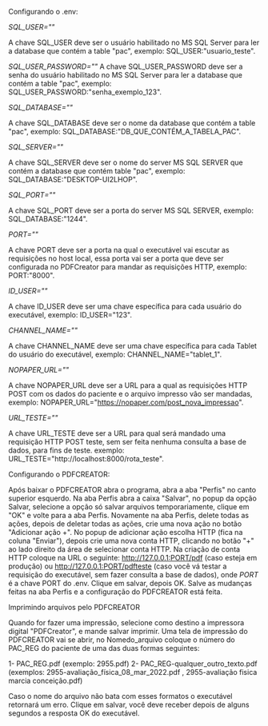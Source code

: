 Configurando o .env:

*SQL_USER=""*

A chave SQL_USER deve ser o usuário habilitado no MS SQL Server para ler a database que contém a table "pac", exemplo: SQL_USER:"usuario_teste".

*SQL_USER_PASSWORD=""*
A chave SQL_USER_PASSWORD deve ser a senha do usuário habilitado no MS SQL Server para ler a database que contém a table "pac", exemplo: SQL_USER_PASSWORD:"senha_exemplo_123".

*SQL_DATABASE=""*

A chave SQL_DATABASE deve ser o nome da database que contém a table "pac", exemplo: SQL_DATABASE:"DB_QUE_CONTÉM_A_TABELA_PAC".

*SQL_SERVER=""*

A chave SQL_SERVER deve ser o nome do server MS SQL SERVER que contém a database que contém table "pac", exemplo: SQL_DATABASE:"DESKTOP-UI2LHOP".

*SQL_PORT=""*

A chave SQL_PORT deve ser a porta do server MS SQL SERVER, exemplo: SQL_DATABASE:"1244".

*PORT=""*

A chave PORT deve ser a porta na qual o executável vai escutar as requisições no host local, essa porta vai ser a porta que deve ser configurada no PDFCreator para mandar as requisições HTTP, exemplo: PORT:"8000".

*ID_USER=""*

A chave ID_USER deve ser uma chave específica para cada usuário do executável, exemplo: ID_USER="123".

*CHANNEL_NAME=""*

A chave CHANNEL_NAME deve ser uma chave específica para cada Tablet do usuário do executável, exemplo: CHANNEL_NAME="tablet_1".

*NOPAPER_URL=""*

A chave NOPAPER_URL deve ser a URL para a qual as requisições HTTP POST com os dados do paciente e o arquivo impresso vâo ser mandadas, exemplo: NOPAPER_URL="https://nopaper.com/post_nova_impressao".

*URL_TESTE=""*

A chave URL_TESTE deve ser a URL para qual será mandado uma requisição HTTP POST teste, sem ser feita nenhuma consulta a base de dados, para fins de teste. exemplo: URL_TESTE="http://localhost:8000/rota_teste".




Configurando o PDFCREATOR:

Após baixar o PDFCREATOR abra o programa, abra a aba "Perfis" no canto superior esquerdo.
Na aba Perfis abra a caixa "Salvar", no popup da opção Salvar, selecione a opção só salvar arquivos temporariamente, clique em "OK" e volte para a aba Perfis.
Novamente na aba Perfis, delete todas as ações, depois de deletar todas as ações, crie uma nova ação no botão "Adicionar ação +".
No popup de adicionar ação escolha HTTP (fica na coluna "Enviar"), depois crie uma nova conta HTTP, clicando no botão "+" ao lado direito da área de selecionar conta HTTP. Na criação de conta HTTP coloque na URL o seguinte: http://127.0.0.1:PORT/pdf (caso esteja em produção) ou http://127.0.0.1:PORT/pdfteste (caso você vá testar a requisição do executável, sem fazer consulta a base de dados), onde *PORT* é a chave PORT do .env. Clique em salvar, depois OK.
Salve as mudanças feitas na aba Perfis e a configuração do PDFCREATOR está feita.




Imprimindo arquivos pelo PDFCREATOR

Quando for fazer uma impressão, selecione como destino a impressora digital "PDFCreator", e mande salvar imprimir.
Uma tela de impressão do PDFCREATOR vai se abrir, no Nomedo_arquivo coloque o número do PAC_REG do paciente de uma das duas formas seguintes:

1- PAC_REG.pdf (exemplo: 2955.pdf)
2- PAC_REG-qualquer_outro_texto.pdf (exemplos: 2955-avaliação_física_08_mar_2022.pdf , 2955-avaliação fisica marcia conceição.pdf)

Caso o nome do arquivo não bata com esses formatos o executável retornará um erro.
Clique em salvar, você deve receber depois de alguns segundos a resposta OK do executável.